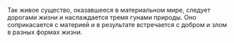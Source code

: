 Так живое существо, оказавшееся в материальном мире, следует дорогами жизни и наслаждается тремя гунами природы. Оно соприкасается с материей и в результате встречается с добром и злом в разных формах жизни.